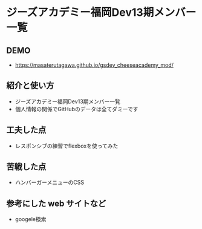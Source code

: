 # ジーズアカデミー福岡Dev13期メンバー一覧

## DEMO

 - https://masaterutagawa.github.io/gsdev_cheeseacademy_mod/

## 紹介と使い方

 - ジーズアカデミー福岡Dev13期メンバー一覧
 - 個人情報の関係でGitHubのデータは全てダミーです

## 工夫した点

 - レスポンシブの練習でflexboxを使ってみた  

## 苦戦した点

 - ハンバーガーメニューのCSS

## 参考にした web サイトなど

- googele検索